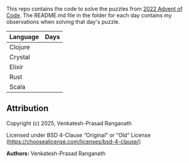 This repo contains the code to solve the puzzles from [2022 Advent of
Code](https://adventofcode.com/2022). The README.md file in the folder for each day
contains my observations when solving that day's puzzle.

|Language| Days
|--------|-------
|Clojure |
|Crystal |
|Elixir  |
|Rust    |
|Scala   |


## Attribution

Copyright (c) 2025, Venkatesh-Prasad Ranganath

Licensed under BSD 4-Clause “Original” or “Old” License (https://choosealicense.com/licenses/bsd-4-clause/)

**Authors:** Venkatesh-Prasad Ranganath
